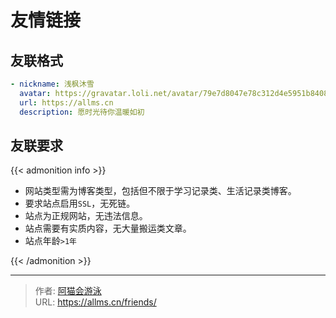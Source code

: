 # 友情链接


## 友联格式
```yaml
- nickname: 浅枫沐雪
  avatar: https://gravatar.loli.net/avatar/79e7d8047e78c312d4e5951b84089cc9
  url: https://allms.cn
  description: 愿时光待你温暖如初
```

## 友联要求 

{{< admonition info >}} 

- 网站类型需为博客类型，包括但不限于学习记录类、生活记录类博客。
- 要求站点启用`SSL`，无死链。
- 站点为正规网站，无违法信息。
- 站点需要有实质内容，无大量搬运类文章。
- 站点年龄`>1年`

 {{< /admonition >}} 



---

> 作者: [阿猫会游泳](https://allms.cn/about)  
> URL: https://allms.cn/friends/  

